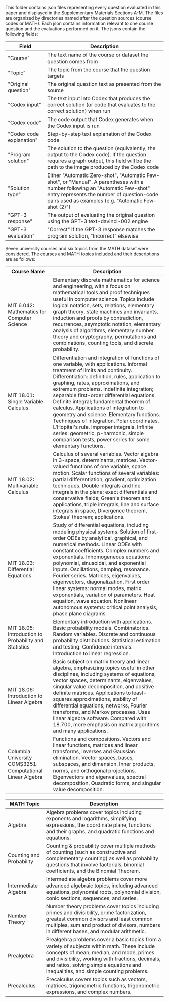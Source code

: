 This folder contains json files representing every question evaluated in this paper and displayed in the Supplementary Materials Sections A-M. The files are organized by directories named after the question sources (course codes or MATH). Each json contains information relevant to one course question and the evaluations performed on it. The jsons contain the following fields:

| Field | Description |
| ----- | ----------- |
| "Course" | The text name of the course or dataset the question comes from |
| "Topic" | The topic from the course that the question targets |
| "Original question" | The original question text as presented from the source |
| "Codex input" | The text input into Codex that produces the correct solution (or code that evaluates to the correct solution) when run |
| "Codex code" | The code output that Codex generates when the Codex input is run |
| "Codex code explanation" | Step-by-step text explanation of the Codex code |
| "Program solution" | The solution to the question (equivalently, the output to the Codex code). If the question requires a graph output, this field will be the path to the image produced by the Codex code |
| "Solution type" | Either "Automatic Zero-shot", "Automatic Few-shot", or "Manual". A parentheses with a number following an "Automatic Few-shot" entry represents the number of question-code pairs used as examples (e.g. "Automatic Few-shot (2)")
| "GPT-3 response" | The output of evaluating the original question using the GPT-3 text-davinci-002 engine |
| "GPT-3 evaluation" | "Correct" if the GPT-3 response matches the program solution, "Incorrect" elsewise |

Seven university courses and six topics from the MATH dataset were considered. The courses and MATH topics included and their descriptions are as follows:

| Course Name | Description |
| ----------- | ----------- |
| MIT 6.042: Mathematics for Computer Science | Elementary discrete mathematics for science and engineering, with a focus on mathematical tools and proof techniques useful in computer science. Topics include logical notation, sets, relations, elementary graph theory, state machines and invariants, induction and proofs by contradiction, recurrences, asymptotic notation, elementary analysis of algorithms, elementary number theory and cryptography, permutations and combinations, counting tools, and discrete probability. |
| MIT 18.01: Single Variable Calculus | Differentiation and integration of functions of one variable, with applications. Informal treatment of limits and continuity. Differentiation: definition, rules, application to graphing, rates, approximations, and extremum problems. Indefinite integration; separable first-order differential equations. Definite integral; fundamental theorem of calculus. Applications of integration to geometry and science. Elementary functions. Techniques of integration. Polar coordinates. L'Hopital's rule. Improper integrals. Infinite series: geometric, p-harmonic, simple comparison tests, power series for some elementary functions. |
| MIT 18.02: Multivariable Calculus | Calculus of several variables. Vector algebra in 3-space, determinants, matrices. Vector-valued functions of one variable, space motion. Scalar functions of several variables: partial differentiation, gradient, optimization techniques. Double integrals and line integrals in the plane; exact differentials and conservative fields; Green's theorem and applications, triple integrals, line and surface integrals in space, Divergence theorem, Stokes' theorem; applications. |
| MIT 18.03: Differential Equations | Study of differential equations, including modeling physical systems. Solution of first-order ODEs by analytical, graphical, and numerical methods. Linear ODEs with constant coefficients. Complex numbers and exponentials. Inhomogeneous equations: polynomial, sinusoidal, and exponential inputs. Oscillations, damping, resonance. Fourier series. Matrices, eigenvalues, eigenvectors, diagonalization. First order linear systems: normal modes, matrix exponentials, variation of parameters. Heat equation, wave equation. Nonlinear autonomous systems: critical point analysis, phase plane diagrams. |
| MIT 18.05: Introduction to Probability and Statistics | Elementary introduction with applications. Basic probability models. Combinatorics. Random variables. Discrete and continuous probability distributions. Statistical estimation and testing. Confidence intervals. Introduction to linear regression. |
| MIT 18.06: Introduction to Linear Algebra | Basic subject on matrix theory and linear algebra, emphasizing topics useful in other disciplines, including systems of equations, vector spaces, determinants, eigenvalues, singular value decomposition, and positive definite matrices. Applications to least-squares approximations, stability of differential equations, networks, Fourier transforms, and Markov processes. Uses linear algebra software. Compared with 18.700, more emphasis on matrix algorithms and many applications. |
| Columbia University COMS3251: Computational Linear Algebra | Functions and compositions. Vectors and linear functions, matrices and linear transforms, inverses and Gaussian elimination. Vector spaces, bases, subspaces, and dimension. Inner products, norms, and orthogonal projections. Eigenvectors and eigenvalues, spectral decomposition. Quadratic forms, and singular value decomposition. |

| MATH Topic | Description |
| ----- | ----------- |
| Algebra | Algebra problems cover topics including exponents and logarithms, simplifying expressions, the coordinate plane, functions and their graphs, and quadratic functions and equations. |
| Counting and Probability | Counting \& probability cover multiple methods of counting (such as constructive and complementary counting) as well as probability questions that involve factorials, binomial coefficients, and the Binomial Theorem. | 
| Intermediate Algebra | Intermediate algebra problems cover more advanced algebraic topics, including advanced equations, polynomial roots, polynomial division, conic sections, sequences, and series. |
| Number Theory | Number theory problems cover topics including primes and divisibility, prime factorization, greatest common divisors and least common multiples, sum and product of divisors, numbers in different bases, and modular arithmetic. |
| Prealgebra | Prealgebra problems cover a basic topics from a variety of subjects within math. These include concepts of mean, median, and mode, primes and divisibility, working with fractions, decimals, and ratios, solving simple equations and inequalities, and simple counting problems. | 
| Precalculus | Precalculus covers topics such as vectors, matrices, trigonometric functions, trigonometric expressions, and complex numbers. |
